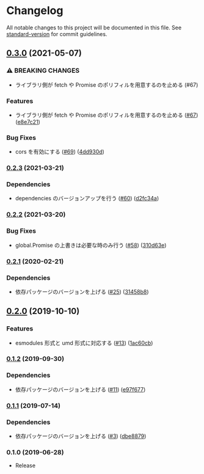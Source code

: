 # Changelog

All notable changes to this project will be documented in this file. See [standard-version](https://github.com/conventional-changelog/standard-version) for commit guidelines.

## [0.3.0](https://github.com/numb86/ken-all/compare/v0.2.3...v0.3.0) (2021-05-07)


### ⚠ BREAKING CHANGES

* ライブラリ側が fetch や Promise のポリフィルを用意するのを止める (#67)

### Features

* ライブラリ側が fetch や Promise のポリフィルを用意するのを止める ([#67](https://github.com/numb86/ken-all/issues/67)) ([e8e7c21](https://github.com/numb86/ken-all/commit/e8e7c2122a2774b04de8b5afa74fc1cc5c03b2a9))


### Bug Fixes

* cors を有効にする ([#69](https://github.com/numb86/ken-all/issues/69)) ([4dd930d](https://github.com/numb86/ken-all/commit/4dd930dbbdad224771e7376600ffc932d4c38f45))

### [0.2.3](https://github.com/numb86/ken-all/compare/v0.2.2...v0.2.3) (2021-03-21)


### Dependencies

* dependencies のバージョンアップを行う ([#60](https://github.com/numb86/ken-all/issues/60)) ([d2fc34a](https://github.com/numb86/ken-all/commit/d2fc34ac911adfa35b82be67bff00ae2d9cdb40b))

### [0.2.2](https://github.com/numb86/ken-all/compare/v0.2.1...v0.2.2) (2021-03-20)


### Bug Fixes

* global.Promise の上書きは必要な時のみ行う ([#58](https://github.com/numb86/ken-all/issues/58)) ([310d63e](https://github.com/numb86/ken-all/commit/310d63e6507e1deff3b7bb0d9f5d005050f54c8c))

### [0.2.1](https://github.com/numb86/ken-all/compare/v0.2.0...v0.2.1) (2020-02-21)


### Dependencies

* 依存パッケージのバージョンを上げる ([#25](https://github.com/numb86/ken-all/issues/25)) ([31458b8](https://github.com/numb86/ken-all/commit/31458b825a1a41bb1dd1f7e76f6df29fe151dd3a))

## [0.2.0](https://github.com/numb86/ken-all/compare/v0.1.2...v0.2.0) (2019-10-10)


### Features

* esmodules 形式と umd 形式に対応する ([#13](https://github.com/numb86/ken-all/issues/13)) ([1ac60cb](https://github.com/numb86/ken-all/commit/1ac60cb))



### [0.1.2](https://github.com/numb86/ken-all/compare/v0.1.1...v0.1.2) (2019-09-30)


### Dependencies

* 依存パッケージのバージョンを上げる ([#11](https://github.com/numb86/ken-all/issues/11)) ([e97f677](https://github.com/numb86/ken-all/commit/e97f677))



### [0.1.1](https://github.com/numb86/ken-all/compare/v0.1.0...v0.1.1) (2019-07-14)


### Dependencies

* 依存パッケージのバージョンを上げる ([#3](https://github.com/numb86/ken-all/issues/3)) ([dbe8879](https://github.com/numb86/ken-all/commit/dbe8879))



### 0.1.0 (2019-06-28)

* Release
